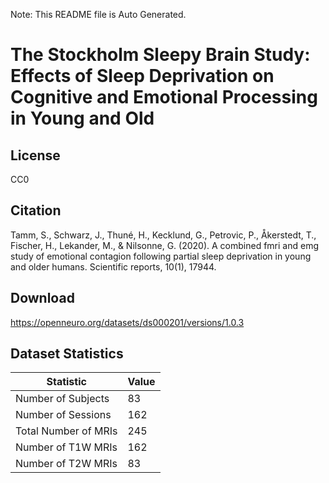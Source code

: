 Note: This README file is Auto Generated.

# The Stockholm Sleepy Brain Study: Effects of Sleep Deprivation on Cognitive and Emotional Processing in Young and Old

## License

CC0

## Citation

Tamm, S., Schwarz, J., Thuné, H., Kecklund, G., Petrovic, P., Åkerstedt, T., Fischer, H., Lekander, M., & Nilsonne, G. (2020). A combined fmri and emg study of emotional contagion following partial sleep deprivation in young and older humans. Scientific reports, 10(1), 17944.

## Download

https://openneuro.org/datasets/ds000201/versions/1.0.3

## Dataset Statistics

| Statistic | Value |
| --- | --- |
| Number of Subjects | 83 |
| Number of Sessions | 162 |
| Total Number of MRIs | 245 |
| Number of T1W MRIs | 162 |
| Number of T2W MRIs | 83 |

